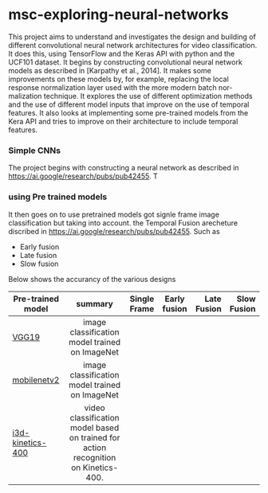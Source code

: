 # msc-exploring-neural-networks
This project aims to understand and investigates the design and building of different convolutional neural network architectures for video classification. It does this, using TensorFlow and the Keras API with python and the UCF101 dataset. It begins by constructing convolutional neural network models as described in [Karpathy et al., 2014]. It makes some improvements on these models by, for example, replacing the local response normalization layer used with the more modern batch nor- malization technique. It explores the use of different optimization methods and the use of different model inputs that improve on the use of temporal features. It also looks at implementing some pre-trained models from the Kera API and tries to improve on their architecture to include temporal features.
 
 ### Simple CNNs
 
 The project begins with constructing a neural network as described in https://ai.google/research/pubs/pub42455. T
 
 ### using Pre trained models 
 
It then goes on to use pretrained models got signle frame image classification but taking into account. the Temporal Fusion arecheture discribed in https://ai.google/research/pubs/pub42455. Such as 

* Early fusion 
* Late fusion
* Slow fusion

Below shows the accurancy of the various designs


| Pre-trained model|summary |Single Frame | Early fusion| Late Fusion | Slow Fusion | 
| ------------------|:-----------:|:-----------:|:-----------:| ----------:| -----------:|
|  [VGG19](https://keras.io/applications/#vgg19) |image classification model trained on ImageNet  | |              |           |             |
|  [mobilenetv2](https://keras.io/getting-started/functional-api-guide/)|image classification model trained on ImageNet |      |             |           |             |
|  [i3d-kinetics-400](https://tfhub.dev/deepmind/i3d-kinetics-400/1)  |video classification model based on trained for action recognition on Kinetics-400.              |     |            |           |             |

 

 
 
 
